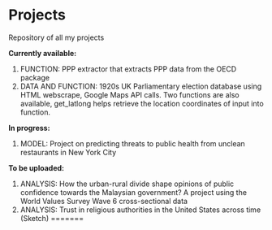 # Projects
Repository of all my projects

**Currently available:**
1. FUNCTION: PPP extractor that extracts PPP data from the OECD package
2. DATA AND FUNCTION: 1920s UK Parliamentary election database using HTML webscrape, Google Maps API calls. Two functions are also available, get_latlong helps retrieve the location coordinates of input into function. 

**In progress:**
1. MODEL: Project on predicting threats to public health from unclean restaurants in New York City 

**To be uploaded:**
1. ANALYSIS: How the urban-rural divide shape opinions of public confidence towards the Malaysian government? A project using the World Values Survey Wave 6 cross-sectional data 
2. ANALYSIS: Trust in religious authorities in the United States across time (Sketch) 
=======

